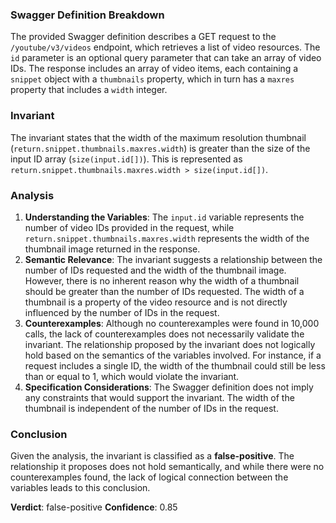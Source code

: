 ### Swagger Definition Breakdown
The provided Swagger definition describes a GET request to the `/youtube/v3/videos` endpoint, which retrieves a list of video resources. The `id` parameter is an optional query parameter that can take an array of video IDs. The response includes an array of video items, each containing a `snippet` object with a `thumbnails` property, which in turn has a `maxres` property that includes a `width` integer.

### Invariant
The invariant states that the width of the maximum resolution thumbnail (`return.snippet.thumbnails.maxres.width`) is greater than the size of the input ID array (`size(input.id[])`). This is represented as `return.snippet.thumbnails.maxres.width > size(input.id[])`.

### Analysis
1. **Understanding the Variables**: The `input.id` variable represents the number of video IDs provided in the request, while `return.snippet.thumbnails.maxres.width` represents the width of the thumbnail image returned in the response. 
2. **Semantic Relevance**: The invariant suggests a relationship between the number of IDs requested and the width of the thumbnail image. However, there is no inherent reason why the width of a thumbnail should be greater than the number of IDs requested. The width of a thumbnail is a property of the video resource and is not directly influenced by the number of IDs in the request.
3. **Counterexamples**: Although no counterexamples were found in 10,000 calls, the lack of counterexamples does not necessarily validate the invariant. The relationship proposed by the invariant does not logically hold based on the semantics of the variables involved. For instance, if a request includes a single ID, the width of the thumbnail could still be less than or equal to 1, which would violate the invariant.
4. **Specification Considerations**: The Swagger definition does not imply any constraints that would support the invariant. The width of the thumbnail is independent of the number of IDs in the request.

### Conclusion
Given the analysis, the invariant is classified as a **false-positive**. The relationship it proposes does not hold semantically, and while there were no counterexamples found, the lack of logical connection between the variables leads to this conclusion. 

**Verdict**: false-positive
**Confidence**: 0.85
